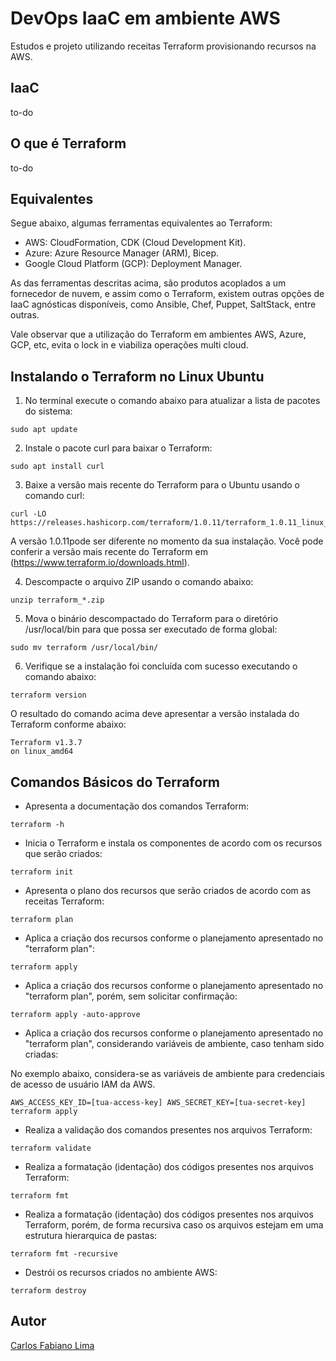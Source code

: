 # DevOps IaaC em ambiente AWS

Estudos e projeto utilizando receitas Terraform provisionando recursos na AWS.

## IaaC

to-do

## O que é Terraform

to-do

## Equivalentes

Segue abaixo, algumas ferramentas equivalentes ao Terraform:

- AWS: CloudFormation, CDK (Cloud Development Kit).
- Azure: Azure Resource Manager (ARM), Bicep.
- Google Cloud Platform (GCP): Deployment Manager.

As das ferramentas descritas acima, são produtos acoplados a um fornecedor de nuvem, e assim como o Terraform, existem outras opções de IaaC agnósticas disponíveis, como Ansible, Chef, Puppet, SaltStack, entre outras.

Vale observar que a utilização do Terraform em ambientes AWS, Azure, GCP, etc, evita o lock in e viabiliza operações multi cloud.

## Instalando o Terraform no Linux Ubuntu

1. No terminal execute o comando abaixo para atualizar a lista de pacotes do sistema:

```hcl
sudo apt update
```

2. Instale o pacote curl para baixar o Terraform:

```hcl
sudo apt install curl
```

3. Baixe a versão mais recente do Terraform para o Ubuntu usando o comando curl:

```hcl
curl -LO https://releases.hashicorp.com/terraform/1.0.11/terraform_1.0.11_linux_amd64.zip
```
A versão 1.0.11pode ser diferente no momento da sua instalação. Você pode conferir a versão mais recente do Terraform em (https://www.terraform.io/downloads.html).

4. Descompacte o arquivo ZIP usando o comando abaixo:

```hcl
unzip terraform_*.zip
```

5. Mova o binário descompactado do Terraform para o diretório /usr/local/bin para que possa ser executado de forma global:

```hcl
sudo mv terraform /usr/local/bin/
```

6. Verifique se a instalação foi concluída com sucesso executando o comando abaixo:

```hcl
terraform version
```

O resultado do comando acima deve apresentar a versão instalada do Terraform conforme abaixo:

```hcl
Terraform v1.3.7
on linux_amd64
```

## Comandos Básicos do Terraform


- Apresenta a documentação dos comandos Terraform:

```hcl
terraform -h 
```

- Inicia o Terraform e instala os componentes de acordo com os recursos que serão criados:

```hcl
terraform init 
```

- Apresenta o plano dos recursos que serão criados de acordo com as receitas Terraform:

```hcl
terraform plan
```

- Aplica a criação dos recursos conforme o planejamento apresentado no "terraform plan":

```hcl
terraform apply
```

- Aplica a criação dos recursos conforme o planejamento apresentado no "terraform plan", porém, sem solicitar confirmação:

```hcl
terraform apply -auto-approve
```

- Aplica a criação dos recursos conforme o planejamento apresentado no "terraform plan", considerando variáveis de ambiente, caso tenham sido criadas:

No exemplo abaixo, considera-se as variáveis de ambiente para credenciais de acesso de usuário IAM da AWS.

```hcl
AWS_ACCESS_KEY_ID=[tua-access-key] AWS_SECRET_KEY=[tua-secret-key] terraform apply
```

- Realiza a validação dos comandos presentes nos arquivos Terraform:

```hcl
terraform validate
```

- Realiza a formatação (identação) dos códigos presentes nos arquivos Terraform:

```hcl
terraform fmt
```

- Realiza a formatação (identação) dos códigos presentes nos arquivos Terraform, porém, de forma recursiva caso os arquivos estejam em uma estrutura hierarquica de pastas:

```hcl
terraform fmt -recursive
```

- Destrói os recursos criados no ambiente AWS:

```hcl
terraform destroy 
```

## Autor

[Carlos Fabiano Lima](https://github.com/carloslima78)

